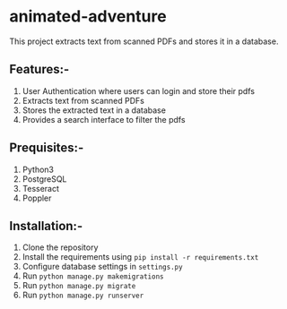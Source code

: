 # animated-adventure

This project extracts text from scanned PDFs and stores it in a database. 

## Features:-

1. User Authentication where users can login and store their pdfs
2. Extracts text from scanned PDFs
3. Stores the extracted text in a database
4. Provides a search interface to filter the pdfs


## Prequisites:-

1. Python3
2. PostgreSQL
3. Tesseract
4. Poppler


## Installation:-

1. Clone the repository
2. Install the requirements using `pip install -r requirements.txt`
3. Configure database settings in `settings.py`
4. Run `python manage.py makemigrations`
5. Run `python manage.py migrate`
6. Run `python manage.py runserver`